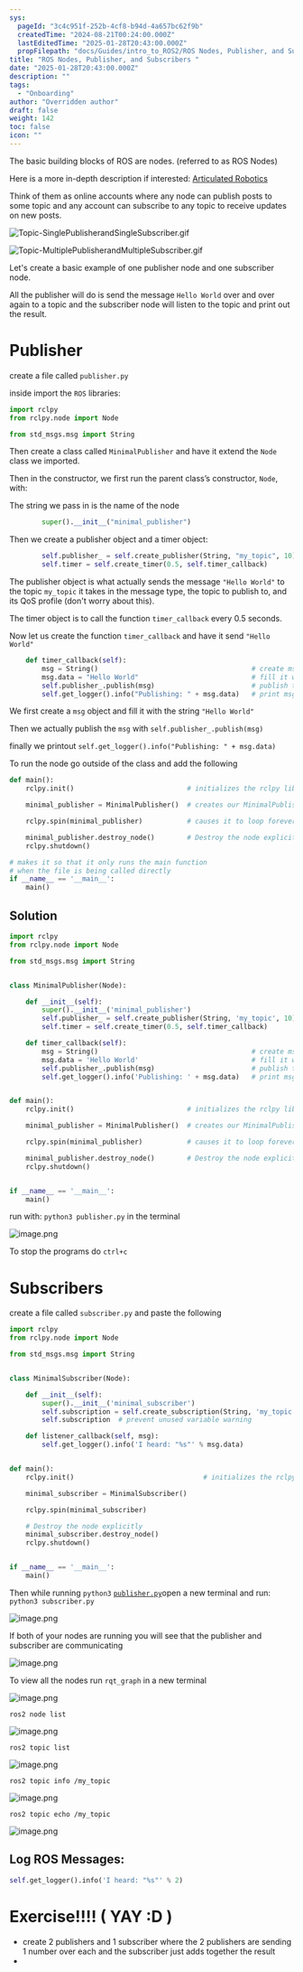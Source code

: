 ```yaml
---
sys:
  pageId: "3c4c951f-252b-4cf8-b94d-4a657bc62f9b"
  createdTime: "2024-08-21T00:24:00.000Z"
  lastEditedTime: "2025-01-28T20:43:00.000Z"
  propFilepath: "docs/Guides/intro_to_ROS2/ROS Nodes, Publisher, and Subscribers .md"
title: "ROS Nodes, Publisher, and Subscribers "
date: "2025-01-28T20:43:00.000Z"
description: ""
tags:
  - "Onboarding"
author: "Overridden author"
draft: false
weight: 142
toc: false
icon: ""
---
```


The basic building blocks of ROS are nodes. (referred to as ROS Nodes)

Here is a more in-depth description if interested: [Articulated Robotics](https://articulatedrobotics.xyz/tutorials/ready-for-ros/ros-overview#2-nodes)

Think of them as online accounts where any node can publish posts to some topic and any account can subscribe to any topic to receive updates on new posts.

![Topic-SinglePublisherandSingleSubscriber.gif](https://docs.ros.org/en/humble/_images/Topic-SinglePublisherandSingleSubscriber.gif)

![Topic-MultiplePublisherandMultipleSubscriber.gif](https://docs.ros.org/en/humble/_images/Topic-MultiplePublisherandMultipleSubscriber.gif)

Let's create a basic example of one publisher node and one subscriber node.

All the publisher will do is send the message `Hello World` over and over again to a topic and the subscriber node will listen to the topic and print out the result.

# Publisher

create a file called `publisher.py` 

inside import the `ROS` libraries:

```python
import rclpy
from rclpy.node import Node

from std_msgs.msg import String
```

Then create a class called `MinimalPublisher` and have it extend the `Node` class we imported.

Then in the constructor, we first run the parent class’s constructor, `Node`, with:

The string we pass in is the name of the node

```python
        super().__init__("minimal_publisher")
```

Then we create a publisher object and a timer object:

```python
        self.publisher_ = self.create_publisher(String, "my_topic", 10)
        self.timer = self.create_timer(0.5, self.timer_callback)
```

The publisher object is what actually sends the message `"Hello World"` to the topic `my_topic` it takes in the message type, the topic to publish to, and its QoS profile (don't worry about this).

The timer object is to call the function `timer_callback` every 0.5 seconds.

Now let us create the function `timer_callback` and have it send `"Hello World"`

```python
    def timer_callback(self):
        msg = String()                                      # create msg object
        msg.data = "Hello World"                            # fill it with data
        self.publisher_.publish(msg)                        # publish the message
        self.get_logger().info("Publishing: " + msg.data)   # print msg
```

We first create a `msg` object and fill it with the string `"Hello World"`

Then we actually publish the `msg` with `self.publisher_.publish(msg)`

finally we printout `self.get_logger().info("Publishing: " + msg.data)`

To run the node go outside of the class and add the following

```python
def main():
    rclpy.init()                            # initializes the rclpy library

    minimal_publisher = MinimalPublisher()  # creates our MinimalPublisher object

    rclpy.spin(minimal_publisher)           # causes it to loop forever

    minimal_publisher.destroy_node()        # Destroy the node explicitly
    rclpy.shutdown()

# makes it so that it only runs the main function
# when the file is being called directly
if __name__ == '__main__': 
    main()
```

## Solution

```python
import rclpy
from rclpy.node import Node

from std_msgs.msg import String


class MinimalPublisher(Node):

    def __init__(self):
        super().__init__('minimal_publisher')
        self.publisher_ = self.create_publisher(String, 'my_topic', 10)
        self.timer = self.create_timer(0.5, self.timer_callback)

    def timer_callback(self):
        msg = String()                                      # create msg object
        msg.data = 'Hello World'                            # fill it with data
        self.publisher_.publish(msg)                        # publish the message
        self.get_logger().info('Publishing: ' + msg.data)   # print msg


def main():
    rclpy.init()                            # initializes the rclpy library

    minimal_publisher = MinimalPublisher()  # creates our MinimalPublisher object

    rclpy.spin(minimal_publisher)           # causes it to loop forever

    minimal_publisher.destroy_node()        # Destroy the node explicitly
    rclpy.shutdown()


if __name__ == '__main__':
    main()
```

run with: `python3 publisher.py` in the terminal

![image.png](https://prod-files-secure.s3.us-west-2.amazonaws.com/d518164a-d88e-44d1-a4ee-3adb3bd8bce0/9214accb-ad5b-44f1-a31c-b3167c59138b/image.png?X-Amz-Algorithm=AWS4-HMAC-SHA256&X-Amz-Content-Sha256=UNSIGNED-PAYLOAD&X-Amz-Credential=ASIAZI2LB466QJLFZZHV%2F20250604%2Fus-west-2%2Fs3%2Faws4_request&X-Amz-Date=20250604T153440Z&X-Amz-Expires=3600&X-Amz-Security-Token=IQoJb3JpZ2luX2VjEFYaCXVzLXdlc3QtMiJHMEUCIC6iygJ8ppFHjCEaOnEv4ukk4txpUy76teNupvWX9e2nAiEAx%2FpnCVxUhKn6f6l5jiZro8jvxQCSxfor06TXOc0yNdMq%2FwMILxAAGgw2Mzc0MjMxODM4MDUiDLz%2BSyCa8Y%2FelGwMvircA5pgai8qBlhx5lZr4zcQ6rFA%2BXxIHQNrUMN2kfnvlKb5N8k3uYwKyJWJmqNtr4dRo4ADXawDMeTHcinIQ92dMP7XvzCpKJAwnyuXX3F2K%2FNecAmh4qWMMtJT64YfwT9rzA%2BhEC4r12cXR3v4%2Bq5v12um1Chq4GvmEAz55BP1Fr0B8HlN7M6IRzhP7tItG1g%2F2Tdvjv3QtX%2BY3Rx5lXboUzWnRuwds73KRvy5xSZLS33cPrCqBtezIBOx353BkykrdgVrVvbRa%2F2uJqzrIdkUHFmCe1WlnAU%2Bj5nLThfRMwn1thZm9oTXjOAcDaAicOfAkc1qjRTStzYEnC1YiQ1BZ5EPDx9eIzgomPk2m59g%2Fb3r4Y1BOoowuDHGQT00y3ROFVwTHuhTa6gQi%2FGNTJzpwWoXsbZit18BY3HFNyCAwzQOfjwR7JscceoG99QiFVjbq8Ccq%2F0xutlfG7AsWhz%2FbRRdyZ%2B1P%2BDvy%2BoR71TccqsVpC%2F1XtuEsQTN9znarEpAnB9gY%2B%2FiPP3Ik69heJKNuBlHSCQIGPcyru9MkSyOtTu1vZQEEUtswky4HVUqDUy%2FdapBx4sdUElQzJwXNR0y1SQd3Dz%2FkR0P5slThF4vqlSAwesBHiogI1tOmp7qMPypgcIGOqUBUbw4szQoJaKVdb9bm2sLJkgILyYhnllVoRQV6UBE1y0oAFLk%2B3kBt6PXSqZ66fxbZ9nYOQ%2BMSXFpLSEWHtxjrnQwPRwpFIi86rx0tyZbHQeyBm%2FvTGmrtpbaJO0xmvBLlus3JdhLnuE6oNxZ1%2BCDVblTf2lQPA%2F56cUlM8rgIvDGSu%2B%2F8ZGWn7AUAUJMXmMDUNFGrGw7WC7zgITSL3PLU9RwfMG1&X-Amz-Signature=67c838e7cdb7692b488ec4b2601b968d7323dddda8a5c97cf5543f03efa9f77c&X-Amz-SignedHeaders=host&x-id=GetObject)

To stop the programs do `ctrl+c`

# Subscribers

create a file called `subscriber.py` and paste the following

```python
import rclpy
from rclpy.node import Node

from std_msgs.msg import String


class MinimalSubscriber(Node):

    def __init__(self):
        super().__init__('minimal_subscriber')
        self.subscription = self.create_subscription(String, 'my_topic', self.listener_callback, 10)
        self.subscription  # prevent unused variable warning

    def listener_callback(self, msg):
        self.get_logger().info('I heard: "%s"' % msg.data)


def main():
    rclpy.init()                                # initializes the rclpy library

    minimal_subscriber = MinimalSubscriber()

    rclpy.spin(minimal_subscriber)

    # Destroy the node explicitly
    minimal_subscriber.destroy_node()
    rclpy.shutdown()


if __name__ == '__main__':
    main()
```

Then while running `python3` [`publisher.py`](http://publisher.py/)open a new terminal and run: `python3 subscriber.py` 

![image.png](https://prod-files-secure.s3.us-west-2.amazonaws.com/d518164a-d88e-44d1-a4ee-3adb3bd8bce0/611fccf2-c738-4dbd-94e9-98f209092866/image.png?X-Amz-Algorithm=AWS4-HMAC-SHA256&X-Amz-Content-Sha256=UNSIGNED-PAYLOAD&X-Amz-Credential=ASIAZI2LB466QJLFZZHV%2F20250604%2Fus-west-2%2Fs3%2Faws4_request&X-Amz-Date=20250604T153440Z&X-Amz-Expires=3600&X-Amz-Security-Token=IQoJb3JpZ2luX2VjEFYaCXVzLXdlc3QtMiJHMEUCIC6iygJ8ppFHjCEaOnEv4ukk4txpUy76teNupvWX9e2nAiEAx%2FpnCVxUhKn6f6l5jiZro8jvxQCSxfor06TXOc0yNdMq%2FwMILxAAGgw2Mzc0MjMxODM4MDUiDLz%2BSyCa8Y%2FelGwMvircA5pgai8qBlhx5lZr4zcQ6rFA%2BXxIHQNrUMN2kfnvlKb5N8k3uYwKyJWJmqNtr4dRo4ADXawDMeTHcinIQ92dMP7XvzCpKJAwnyuXX3F2K%2FNecAmh4qWMMtJT64YfwT9rzA%2BhEC4r12cXR3v4%2Bq5v12um1Chq4GvmEAz55BP1Fr0B8HlN7M6IRzhP7tItG1g%2F2Tdvjv3QtX%2BY3Rx5lXboUzWnRuwds73KRvy5xSZLS33cPrCqBtezIBOx353BkykrdgVrVvbRa%2F2uJqzrIdkUHFmCe1WlnAU%2Bj5nLThfRMwn1thZm9oTXjOAcDaAicOfAkc1qjRTStzYEnC1YiQ1BZ5EPDx9eIzgomPk2m59g%2Fb3r4Y1BOoowuDHGQT00y3ROFVwTHuhTa6gQi%2FGNTJzpwWoXsbZit18BY3HFNyCAwzQOfjwR7JscceoG99QiFVjbq8Ccq%2F0xutlfG7AsWhz%2FbRRdyZ%2B1P%2BDvy%2BoR71TccqsVpC%2F1XtuEsQTN9znarEpAnB9gY%2B%2FiPP3Ik69heJKNuBlHSCQIGPcyru9MkSyOtTu1vZQEEUtswky4HVUqDUy%2FdapBx4sdUElQzJwXNR0y1SQd3Dz%2FkR0P5slThF4vqlSAwesBHiogI1tOmp7qMPypgcIGOqUBUbw4szQoJaKVdb9bm2sLJkgILyYhnllVoRQV6UBE1y0oAFLk%2B3kBt6PXSqZ66fxbZ9nYOQ%2BMSXFpLSEWHtxjrnQwPRwpFIi86rx0tyZbHQeyBm%2FvTGmrtpbaJO0xmvBLlus3JdhLnuE6oNxZ1%2BCDVblTf2lQPA%2F56cUlM8rgIvDGSu%2B%2F8ZGWn7AUAUJMXmMDUNFGrGw7WC7zgITSL3PLU9RwfMG1&X-Amz-Signature=18c535e4955db44cd2b8a4c45a71ef76af713e2d8e60fbd0736d704bfafbfd08&X-Amz-SignedHeaders=host&x-id=GetObject)

If both of your nodes are running you will see that the publisher and subscriber are communicating

![image.png](https://prod-files-secure.s3.us-west-2.amazonaws.com/d518164a-d88e-44d1-a4ee-3adb3bd8bce0/eea428b5-1cf0-43bb-a30b-81cbaf6c5c78/image.png?X-Amz-Algorithm=AWS4-HMAC-SHA256&X-Amz-Content-Sha256=UNSIGNED-PAYLOAD&X-Amz-Credential=ASIAZI2LB466QJLFZZHV%2F20250604%2Fus-west-2%2Fs3%2Faws4_request&X-Amz-Date=20250604T153440Z&X-Amz-Expires=3600&X-Amz-Security-Token=IQoJb3JpZ2luX2VjEFYaCXVzLXdlc3QtMiJHMEUCIC6iygJ8ppFHjCEaOnEv4ukk4txpUy76teNupvWX9e2nAiEAx%2FpnCVxUhKn6f6l5jiZro8jvxQCSxfor06TXOc0yNdMq%2FwMILxAAGgw2Mzc0MjMxODM4MDUiDLz%2BSyCa8Y%2FelGwMvircA5pgai8qBlhx5lZr4zcQ6rFA%2BXxIHQNrUMN2kfnvlKb5N8k3uYwKyJWJmqNtr4dRo4ADXawDMeTHcinIQ92dMP7XvzCpKJAwnyuXX3F2K%2FNecAmh4qWMMtJT64YfwT9rzA%2BhEC4r12cXR3v4%2Bq5v12um1Chq4GvmEAz55BP1Fr0B8HlN7M6IRzhP7tItG1g%2F2Tdvjv3QtX%2BY3Rx5lXboUzWnRuwds73KRvy5xSZLS33cPrCqBtezIBOx353BkykrdgVrVvbRa%2F2uJqzrIdkUHFmCe1WlnAU%2Bj5nLThfRMwn1thZm9oTXjOAcDaAicOfAkc1qjRTStzYEnC1YiQ1BZ5EPDx9eIzgomPk2m59g%2Fb3r4Y1BOoowuDHGQT00y3ROFVwTHuhTa6gQi%2FGNTJzpwWoXsbZit18BY3HFNyCAwzQOfjwR7JscceoG99QiFVjbq8Ccq%2F0xutlfG7AsWhz%2FbRRdyZ%2B1P%2BDvy%2BoR71TccqsVpC%2F1XtuEsQTN9znarEpAnB9gY%2B%2FiPP3Ik69heJKNuBlHSCQIGPcyru9MkSyOtTu1vZQEEUtswky4HVUqDUy%2FdapBx4sdUElQzJwXNR0y1SQd3Dz%2FkR0P5slThF4vqlSAwesBHiogI1tOmp7qMPypgcIGOqUBUbw4szQoJaKVdb9bm2sLJkgILyYhnllVoRQV6UBE1y0oAFLk%2B3kBt6PXSqZ66fxbZ9nYOQ%2BMSXFpLSEWHtxjrnQwPRwpFIi86rx0tyZbHQeyBm%2FvTGmrtpbaJO0xmvBLlus3JdhLnuE6oNxZ1%2BCDVblTf2lQPA%2F56cUlM8rgIvDGSu%2B%2F8ZGWn7AUAUJMXmMDUNFGrGw7WC7zgITSL3PLU9RwfMG1&X-Amz-Signature=0afd74eeedb1eca5d3b2aba3daaf6544bec0409a57b3c7218a5a818f7f8ff032&X-Amz-SignedHeaders=host&x-id=GetObject)

To view all the nodes run `rqt_graph` in a new terminal

![image.png](https://prod-files-secure.s3.us-west-2.amazonaws.com/d518164a-d88e-44d1-a4ee-3adb3bd8bce0/1d98e964-4318-4d62-b5c4-8c8f78368598/image.png?X-Amz-Algorithm=AWS4-HMAC-SHA256&X-Amz-Content-Sha256=UNSIGNED-PAYLOAD&X-Amz-Credential=ASIAZI2LB466QJLFZZHV%2F20250604%2Fus-west-2%2Fs3%2Faws4_request&X-Amz-Date=20250604T153440Z&X-Amz-Expires=3600&X-Amz-Security-Token=IQoJb3JpZ2luX2VjEFYaCXVzLXdlc3QtMiJHMEUCIC6iygJ8ppFHjCEaOnEv4ukk4txpUy76teNupvWX9e2nAiEAx%2FpnCVxUhKn6f6l5jiZro8jvxQCSxfor06TXOc0yNdMq%2FwMILxAAGgw2Mzc0MjMxODM4MDUiDLz%2BSyCa8Y%2FelGwMvircA5pgai8qBlhx5lZr4zcQ6rFA%2BXxIHQNrUMN2kfnvlKb5N8k3uYwKyJWJmqNtr4dRo4ADXawDMeTHcinIQ92dMP7XvzCpKJAwnyuXX3F2K%2FNecAmh4qWMMtJT64YfwT9rzA%2BhEC4r12cXR3v4%2Bq5v12um1Chq4GvmEAz55BP1Fr0B8HlN7M6IRzhP7tItG1g%2F2Tdvjv3QtX%2BY3Rx5lXboUzWnRuwds73KRvy5xSZLS33cPrCqBtezIBOx353BkykrdgVrVvbRa%2F2uJqzrIdkUHFmCe1WlnAU%2Bj5nLThfRMwn1thZm9oTXjOAcDaAicOfAkc1qjRTStzYEnC1YiQ1BZ5EPDx9eIzgomPk2m59g%2Fb3r4Y1BOoowuDHGQT00y3ROFVwTHuhTa6gQi%2FGNTJzpwWoXsbZit18BY3HFNyCAwzQOfjwR7JscceoG99QiFVjbq8Ccq%2F0xutlfG7AsWhz%2FbRRdyZ%2B1P%2BDvy%2BoR71TccqsVpC%2F1XtuEsQTN9znarEpAnB9gY%2B%2FiPP3Ik69heJKNuBlHSCQIGPcyru9MkSyOtTu1vZQEEUtswky4HVUqDUy%2FdapBx4sdUElQzJwXNR0y1SQd3Dz%2FkR0P5slThF4vqlSAwesBHiogI1tOmp7qMPypgcIGOqUBUbw4szQoJaKVdb9bm2sLJkgILyYhnllVoRQV6UBE1y0oAFLk%2B3kBt6PXSqZ66fxbZ9nYOQ%2BMSXFpLSEWHtxjrnQwPRwpFIi86rx0tyZbHQeyBm%2FvTGmrtpbaJO0xmvBLlus3JdhLnuE6oNxZ1%2BCDVblTf2lQPA%2F56cUlM8rgIvDGSu%2B%2F8ZGWn7AUAUJMXmMDUNFGrGw7WC7zgITSL3PLU9RwfMG1&X-Amz-Signature=da02810f88d5e6ad8c106161a8af56ee9504b7c4ea6a6307f5549ad3c15c0d6f&X-Amz-SignedHeaders=host&x-id=GetObject)

`ros2 node list`

![image.png](https://prod-files-secure.s3.us-west-2.amazonaws.com/d518164a-d88e-44d1-a4ee-3adb3bd8bce0/680ac8cf-e6d9-4164-9ece-5b9a6fccffee/image.png?X-Amz-Algorithm=AWS4-HMAC-SHA256&X-Amz-Content-Sha256=UNSIGNED-PAYLOAD&X-Amz-Credential=ASIAZI2LB466QJLFZZHV%2F20250604%2Fus-west-2%2Fs3%2Faws4_request&X-Amz-Date=20250604T153440Z&X-Amz-Expires=3600&X-Amz-Security-Token=IQoJb3JpZ2luX2VjEFYaCXVzLXdlc3QtMiJHMEUCIC6iygJ8ppFHjCEaOnEv4ukk4txpUy76teNupvWX9e2nAiEAx%2FpnCVxUhKn6f6l5jiZro8jvxQCSxfor06TXOc0yNdMq%2FwMILxAAGgw2Mzc0MjMxODM4MDUiDLz%2BSyCa8Y%2FelGwMvircA5pgai8qBlhx5lZr4zcQ6rFA%2BXxIHQNrUMN2kfnvlKb5N8k3uYwKyJWJmqNtr4dRo4ADXawDMeTHcinIQ92dMP7XvzCpKJAwnyuXX3F2K%2FNecAmh4qWMMtJT64YfwT9rzA%2BhEC4r12cXR3v4%2Bq5v12um1Chq4GvmEAz55BP1Fr0B8HlN7M6IRzhP7tItG1g%2F2Tdvjv3QtX%2BY3Rx5lXboUzWnRuwds73KRvy5xSZLS33cPrCqBtezIBOx353BkykrdgVrVvbRa%2F2uJqzrIdkUHFmCe1WlnAU%2Bj5nLThfRMwn1thZm9oTXjOAcDaAicOfAkc1qjRTStzYEnC1YiQ1BZ5EPDx9eIzgomPk2m59g%2Fb3r4Y1BOoowuDHGQT00y3ROFVwTHuhTa6gQi%2FGNTJzpwWoXsbZit18BY3HFNyCAwzQOfjwR7JscceoG99QiFVjbq8Ccq%2F0xutlfG7AsWhz%2FbRRdyZ%2B1P%2BDvy%2BoR71TccqsVpC%2F1XtuEsQTN9znarEpAnB9gY%2B%2FiPP3Ik69heJKNuBlHSCQIGPcyru9MkSyOtTu1vZQEEUtswky4HVUqDUy%2FdapBx4sdUElQzJwXNR0y1SQd3Dz%2FkR0P5slThF4vqlSAwesBHiogI1tOmp7qMPypgcIGOqUBUbw4szQoJaKVdb9bm2sLJkgILyYhnllVoRQV6UBE1y0oAFLk%2B3kBt6PXSqZ66fxbZ9nYOQ%2BMSXFpLSEWHtxjrnQwPRwpFIi86rx0tyZbHQeyBm%2FvTGmrtpbaJO0xmvBLlus3JdhLnuE6oNxZ1%2BCDVblTf2lQPA%2F56cUlM8rgIvDGSu%2B%2F8ZGWn7AUAUJMXmMDUNFGrGw7WC7zgITSL3PLU9RwfMG1&X-Amz-Signature=fa4ce37ac636824cfd5d67678056895a6c948822bbc6bd183b512f970945bc06&X-Amz-SignedHeaders=host&x-id=GetObject)

`ros2 topic list`

![image.png](https://prod-files-secure.s3.us-west-2.amazonaws.com/d518164a-d88e-44d1-a4ee-3adb3bd8bce0/eee2ebe1-27ef-4a4a-96fb-2ca54126fb29/image.png?X-Amz-Algorithm=AWS4-HMAC-SHA256&X-Amz-Content-Sha256=UNSIGNED-PAYLOAD&X-Amz-Credential=ASIAZI2LB466QJLFZZHV%2F20250604%2Fus-west-2%2Fs3%2Faws4_request&X-Amz-Date=20250604T153440Z&X-Amz-Expires=3600&X-Amz-Security-Token=IQoJb3JpZ2luX2VjEFYaCXVzLXdlc3QtMiJHMEUCIC6iygJ8ppFHjCEaOnEv4ukk4txpUy76teNupvWX9e2nAiEAx%2FpnCVxUhKn6f6l5jiZro8jvxQCSxfor06TXOc0yNdMq%2FwMILxAAGgw2Mzc0MjMxODM4MDUiDLz%2BSyCa8Y%2FelGwMvircA5pgai8qBlhx5lZr4zcQ6rFA%2BXxIHQNrUMN2kfnvlKb5N8k3uYwKyJWJmqNtr4dRo4ADXawDMeTHcinIQ92dMP7XvzCpKJAwnyuXX3F2K%2FNecAmh4qWMMtJT64YfwT9rzA%2BhEC4r12cXR3v4%2Bq5v12um1Chq4GvmEAz55BP1Fr0B8HlN7M6IRzhP7tItG1g%2F2Tdvjv3QtX%2BY3Rx5lXboUzWnRuwds73KRvy5xSZLS33cPrCqBtezIBOx353BkykrdgVrVvbRa%2F2uJqzrIdkUHFmCe1WlnAU%2Bj5nLThfRMwn1thZm9oTXjOAcDaAicOfAkc1qjRTStzYEnC1YiQ1BZ5EPDx9eIzgomPk2m59g%2Fb3r4Y1BOoowuDHGQT00y3ROFVwTHuhTa6gQi%2FGNTJzpwWoXsbZit18BY3HFNyCAwzQOfjwR7JscceoG99QiFVjbq8Ccq%2F0xutlfG7AsWhz%2FbRRdyZ%2B1P%2BDvy%2BoR71TccqsVpC%2F1XtuEsQTN9znarEpAnB9gY%2B%2FiPP3Ik69heJKNuBlHSCQIGPcyru9MkSyOtTu1vZQEEUtswky4HVUqDUy%2FdapBx4sdUElQzJwXNR0y1SQd3Dz%2FkR0P5slThF4vqlSAwesBHiogI1tOmp7qMPypgcIGOqUBUbw4szQoJaKVdb9bm2sLJkgILyYhnllVoRQV6UBE1y0oAFLk%2B3kBt6PXSqZ66fxbZ9nYOQ%2BMSXFpLSEWHtxjrnQwPRwpFIi86rx0tyZbHQeyBm%2FvTGmrtpbaJO0xmvBLlus3JdhLnuE6oNxZ1%2BCDVblTf2lQPA%2F56cUlM8rgIvDGSu%2B%2F8ZGWn7AUAUJMXmMDUNFGrGw7WC7zgITSL3PLU9RwfMG1&X-Amz-Signature=15a94cf4a7ca9225aeefcb6900b2b8ab9647d313e3f2685509253c41d1fb9afb&X-Amz-SignedHeaders=host&x-id=GetObject)

`ros2 topic info /my_topic`

![image.png](https://prod-files-secure.s3.us-west-2.amazonaws.com/d518164a-d88e-44d1-a4ee-3adb3bd8bce0/6288ef12-cb9e-406f-b9eb-65feed3a9011/image.png?X-Amz-Algorithm=AWS4-HMAC-SHA256&X-Amz-Content-Sha256=UNSIGNED-PAYLOAD&X-Amz-Credential=ASIAZI2LB466QJLFZZHV%2F20250604%2Fus-west-2%2Fs3%2Faws4_request&X-Amz-Date=20250604T153440Z&X-Amz-Expires=3600&X-Amz-Security-Token=IQoJb3JpZ2luX2VjEFYaCXVzLXdlc3QtMiJHMEUCIC6iygJ8ppFHjCEaOnEv4ukk4txpUy76teNupvWX9e2nAiEAx%2FpnCVxUhKn6f6l5jiZro8jvxQCSxfor06TXOc0yNdMq%2FwMILxAAGgw2Mzc0MjMxODM4MDUiDLz%2BSyCa8Y%2FelGwMvircA5pgai8qBlhx5lZr4zcQ6rFA%2BXxIHQNrUMN2kfnvlKb5N8k3uYwKyJWJmqNtr4dRo4ADXawDMeTHcinIQ92dMP7XvzCpKJAwnyuXX3F2K%2FNecAmh4qWMMtJT64YfwT9rzA%2BhEC4r12cXR3v4%2Bq5v12um1Chq4GvmEAz55BP1Fr0B8HlN7M6IRzhP7tItG1g%2F2Tdvjv3QtX%2BY3Rx5lXboUzWnRuwds73KRvy5xSZLS33cPrCqBtezIBOx353BkykrdgVrVvbRa%2F2uJqzrIdkUHFmCe1WlnAU%2Bj5nLThfRMwn1thZm9oTXjOAcDaAicOfAkc1qjRTStzYEnC1YiQ1BZ5EPDx9eIzgomPk2m59g%2Fb3r4Y1BOoowuDHGQT00y3ROFVwTHuhTa6gQi%2FGNTJzpwWoXsbZit18BY3HFNyCAwzQOfjwR7JscceoG99QiFVjbq8Ccq%2F0xutlfG7AsWhz%2FbRRdyZ%2B1P%2BDvy%2BoR71TccqsVpC%2F1XtuEsQTN9znarEpAnB9gY%2B%2FiPP3Ik69heJKNuBlHSCQIGPcyru9MkSyOtTu1vZQEEUtswky4HVUqDUy%2FdapBx4sdUElQzJwXNR0y1SQd3Dz%2FkR0P5slThF4vqlSAwesBHiogI1tOmp7qMPypgcIGOqUBUbw4szQoJaKVdb9bm2sLJkgILyYhnllVoRQV6UBE1y0oAFLk%2B3kBt6PXSqZ66fxbZ9nYOQ%2BMSXFpLSEWHtxjrnQwPRwpFIi86rx0tyZbHQeyBm%2FvTGmrtpbaJO0xmvBLlus3JdhLnuE6oNxZ1%2BCDVblTf2lQPA%2F56cUlM8rgIvDGSu%2B%2F8ZGWn7AUAUJMXmMDUNFGrGw7WC7zgITSL3PLU9RwfMG1&X-Amz-Signature=cf0722936288b9efbd01058725c6520966a702f855f008be6e6f75a4e7d9b805&X-Amz-SignedHeaders=host&x-id=GetObject)

`ros2 topic echo /my_topic`

![image.png](https://prod-files-secure.s3.us-west-2.amazonaws.com/d518164a-d88e-44d1-a4ee-3adb3bd8bce0/0a6fcb4d-422d-4a6c-a803-749ef4adf2c6/image.png?X-Amz-Algorithm=AWS4-HMAC-SHA256&X-Amz-Content-Sha256=UNSIGNED-PAYLOAD&X-Amz-Credential=ASIAZI2LB466QJLFZZHV%2F20250604%2Fus-west-2%2Fs3%2Faws4_request&X-Amz-Date=20250604T153440Z&X-Amz-Expires=3600&X-Amz-Security-Token=IQoJb3JpZ2luX2VjEFYaCXVzLXdlc3QtMiJHMEUCIC6iygJ8ppFHjCEaOnEv4ukk4txpUy76teNupvWX9e2nAiEAx%2FpnCVxUhKn6f6l5jiZro8jvxQCSxfor06TXOc0yNdMq%2FwMILxAAGgw2Mzc0MjMxODM4MDUiDLz%2BSyCa8Y%2FelGwMvircA5pgai8qBlhx5lZr4zcQ6rFA%2BXxIHQNrUMN2kfnvlKb5N8k3uYwKyJWJmqNtr4dRo4ADXawDMeTHcinIQ92dMP7XvzCpKJAwnyuXX3F2K%2FNecAmh4qWMMtJT64YfwT9rzA%2BhEC4r12cXR3v4%2Bq5v12um1Chq4GvmEAz55BP1Fr0B8HlN7M6IRzhP7tItG1g%2F2Tdvjv3QtX%2BY3Rx5lXboUzWnRuwds73KRvy5xSZLS33cPrCqBtezIBOx353BkykrdgVrVvbRa%2F2uJqzrIdkUHFmCe1WlnAU%2Bj5nLThfRMwn1thZm9oTXjOAcDaAicOfAkc1qjRTStzYEnC1YiQ1BZ5EPDx9eIzgomPk2m59g%2Fb3r4Y1BOoowuDHGQT00y3ROFVwTHuhTa6gQi%2FGNTJzpwWoXsbZit18BY3HFNyCAwzQOfjwR7JscceoG99QiFVjbq8Ccq%2F0xutlfG7AsWhz%2FbRRdyZ%2B1P%2BDvy%2BoR71TccqsVpC%2F1XtuEsQTN9znarEpAnB9gY%2B%2FiPP3Ik69heJKNuBlHSCQIGPcyru9MkSyOtTu1vZQEEUtswky4HVUqDUy%2FdapBx4sdUElQzJwXNR0y1SQd3Dz%2FkR0P5slThF4vqlSAwesBHiogI1tOmp7qMPypgcIGOqUBUbw4szQoJaKVdb9bm2sLJkgILyYhnllVoRQV6UBE1y0oAFLk%2B3kBt6PXSqZ66fxbZ9nYOQ%2BMSXFpLSEWHtxjrnQwPRwpFIi86rx0tyZbHQeyBm%2FvTGmrtpbaJO0xmvBLlus3JdhLnuE6oNxZ1%2BCDVblTf2lQPA%2F56cUlM8rgIvDGSu%2B%2F8ZGWn7AUAUJMXmMDUNFGrGw7WC7zgITSL3PLU9RwfMG1&X-Amz-Signature=a8c7683aa40f3df52f19ecd6ddcf6da94272234c93fe42ed0051925e858dfbfe&X-Amz-SignedHeaders=host&x-id=GetObject)

## Log ROS Messages:

```python
self.get_logger().info('I heard: "%s"' % 2)
```

# Exercise!!!! ( YAY :D )

- create 2 publishers and 1 subscriber where the 2 publishers are sending 1 number over each and the subscriber just adds together the result
- 
